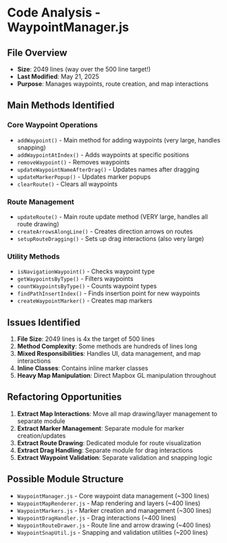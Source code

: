 # Code Analysis - WaypointManager.js

## File Overview
- **Size**: 2049 lines (way over the 500 line target!)
- **Last Modified**: May 21, 2025
- **Purpose**: Manages waypoints, route creation, and map interactions

## Main Methods Identified

### Core Waypoint Operations
- `addWaypoint()` - Main method for adding waypoints (very large, handles snapping)
- `addWaypointAtIndex()` - Adds waypoints at specific positions
- `removeWaypoint()` - Removes waypoints
- `updateWaypointNameAfterDrag()` - Updates names after dragging
- `updateMarkerPopup()` - Updates marker popups
- `clearRoute()` - Clears all waypoints

### Route Management
- `updateRoute()` - Main route update method (VERY large, handles all route drawing)
- `createArrowsAlongLine()` - Creates direction arrows on routes
- `setupRouteDragging()` - Sets up drag interactions (also very large)

### Utility Methods
- `isNavigationWaypoint()` - Checks waypoint type
- `getWaypointsByType()` - Filters waypoints
- `countWaypointsByType()` - Counts waypoint types
- `findPathInsertIndex()` - Finds insertion point for new waypoints
- `createWaypointMarker()` - Creates map markers

## Issues Identified

1. **File Size**: 2049 lines is 4x the target of 500 lines
2. **Method Complexity**: Some methods are hundreds of lines long
3. **Mixed Responsibilities**: Handles UI, data management, and map interactions
4. **Inline Classes**: Contains inline marker classes
5. **Heavy Map Manipulation**: Direct Mapbox GL manipulation throughout

## Refactoring Opportunities

1. **Extract Map Interactions**: Move all map drawing/layer management to separate module
2. **Extract Marker Management**: Separate module for marker creation/updates
3. **Extract Route Drawing**: Dedicated module for route visualization
4. **Extract Drag Handling**: Separate module for drag interactions
5. **Extract Waypoint Validation**: Separate validation and snapping logic

## Possible Module Structure
- `WaypointManager.js` - Core waypoint data management (~300 lines)
- `WaypointMapRenderer.js` - Map rendering and layers (~400 lines)
- `WaypointMarkers.js` - Marker creation and management (~300 lines)
- `WaypointDragHandler.js` - Drag interactions (~400 lines)
- `WaypointRouteDrawer.js` - Route line and arrow drawing (~400 lines)
- `WaypointSnapUtil.js` - Snapping and validation utilities (~200 lines)
